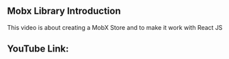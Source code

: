 ## Mobx Library Introduction
This video is about creating a MobX Store and to make it work with React JS

## YouTube Link:

